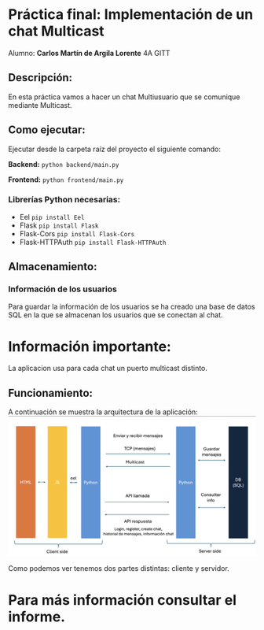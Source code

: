 # Práctica final: Implementación de un chat Multicast

Alumno: **Carlos Martín de Argila Lorente** 4A GITT

## Descripción:

En esta práctica vamos a hacer un chat Multiusuario que se comunique mediante Multicast. 

## Como ejecutar:

Ejecutar desde la carpeta raíz del proyecto el siguiente comando:

**Backend:**
``python backend/main.py``

**Frontend:**
``python frontend/main.py``




### Librerías Python necesarias:
- Eel ``pip install Eel``
- Flask ``pip install Flask``
- Flask-Cors ``pip install Flask-Cors``
- Flask-HTTPAuth ``pip install Flask-HTTPAuth``

## Almacenamiento:

### Información de los usuarios
Para guardar la información de los usuarios se ha creado una base de datos SQL en la que se almacenan los usuarios que se conectan al chat. 


# Información importante:
La aplicacion usa para cada chat un puerto multicast distinto. 


## Funcionamiento:
A continuación se muestra la arquitectura de la aplicación:
![Arquitectura](arquitectura.png)

Como podemos ver tenemos dos partes distintas: cliente y servidor.

# Para más información consultar el informe.

